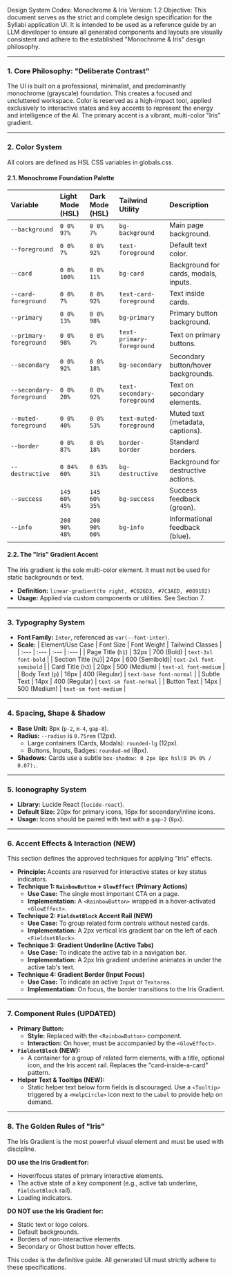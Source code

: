 Design System Codex: Monochrome & Iris
Version: 1.2
Objective: This document serves as the strict and complete design specification for the Syllabi application UI. It is intended to be used as a reference guide by an LLM developer to ensure all generated components and layouts are visually consistent and adhere to the established "Monochrome & Iris" design philosophy.

---

### **1. Core Philosophy: "Deliberate Contrast"**
The UI is built on a professional, minimalist, and predominantly monochrome (grayscale) foundation. This creates a focused and uncluttered workspace. Color is reserved as a high-impact tool, applied exclusively to interactive states and key accents to represent the energy and intelligence of the AI. The primary accent is a vibrant, multi-color "Iris" gradient.

---

### **2. Color System**
All colors are defined as HSL CSS variables in globals.css.

#### **2.1. Monochrome Foundation Palette**
| Variable | Light Mode (HSL) | Dark Mode (HSL) | Tailwind Utility | Description |
| :--- | :--- | :--- | :--- | :--- |
| `--background` | `0 0% 97%` | `0 0% 7%` | `bg-background` | Main page background. |
| `--foreground` | `0 0% 7%` | `0 0% 92%` | `text-foreground` | Default text color. |
| `--card` | `0 0% 100%` | `0 0% 11%` | `bg-card` | Background for cards, modals, inputs. |
| `--card-foreground` | `0 0% 7%` | `0 0% 92%` | `text-card-foreground`| Text inside cards. |
| `--primary` | `0 0% 13%` | `0 0% 98%` | `bg-primary` | Primary button background. |
| `--primary-foreground`| `0 0% 98%` | `0 0% 7%` | `text-primary-foreground`| Text on primary buttons. |
| `--secondary` | `0 0% 92%` | `0 0% 18%` | `bg-secondary` | Secondary button/hover backgrounds. |
| `--secondary-foreground`| `0 0% 20%` | `0 0% 92%` | `text-secondary-foreground`| Text on secondary elements. |
| `--muted-foreground`| `0 0% 40%` | `0 0% 53%` | `text-muted-foreground`| Muted text (metadata, captions). |
| `--border` | `0 0% 87%` | `0 0% 18%` | `border-border` | Standard borders. |
| `--destructive` | `0 84% 60%` | `0 63% 31%` | `bg-destructive` | Background for destructive actions. |
| `--success` | `145 60% 45%` | `145 60% 35%` | `bg-success` | Success feedback (green). |
| `--info` | `208 90% 48%` | `208 90% 60%` | `bg-info` | Informational feedback (blue). |

#### **2.2. The "Iris" Gradient Accent**
The Iris gradient is the sole multi-color element. It must not be used for static backgrounds or text.
*   **Definition:** `linear-gradient(to right, #C026D3, #7C3AED, #0891B2)`
*   **Usage:** Applied via custom components or utilities. See Section 7.

---

### **3. Typography System**
*   **Font Family:** `Inter`, referenced as `var(--font-inter)`.
*   **Scale:**
| Element/Use Case | Font Size | Font Weight | Tailwind Classes |
| :--- | :--- | :--- | :--- |
| Page Title (`h1`) | 32px | 700 (Bold) | `text-3xl font-bold` |
| Section Title (`h2`)| 24px | 600 (Semibold)| `text-2xl font-semibold` |
| Card Title (`h3`) | 20px | 500 (Medium) | `text-xl font-medium` |
| Body Text (`p`) | 16px | 400 (Regular) | `text-base font-normal` |
| Subtle Text | 14px | 400 (Regular) | `text-sm font-normal` |
| Button Text | 14px | 500 (Medium) | `text-sm font-medium` |

---

### **4. Spacing, Shape & Shadow**
*   **Base Unit:** 8px (`p-2`, `m-4`, `gap-8`).
*   **Radius:** `--radius` is `0.75rem` (12px).
    *   Large containers (Cards, Modals): `rounded-lg` (12px).
    *   Buttons, Inputs, Badges: `rounded-md` (8px).
*   **Shadows:** Cards use a subtle `box-shadow: 0 2px 8px hsl(0 0% 0% / 0.07);`.

---

### **5. Iconography System**
*   **Library:** Lucide React (`lucide-react`).
*   **Default Size:** 20px for primary icons, 16px for secondary/inline icons.
*   **Usage:** Icons should be paired with text with a `gap-2` (`8px`).

---

### **6. Accent Effects & Interaction (NEW)**
This section defines the approved techniques for applying "Iris" effects.

*   **Principle:** Accents are reserved for interactive states or key status indicators.
*   **Technique 1: `RainbowButton` + `GlowEffect` (Primary Actions)**
    *   **Use Case:** The single most important CTA on a page.
    *   **Implementation:** A `<RainbowButton>` wrapped in a hover-activated `<GlowEffect>`.
*   **Technique 2: `FieldsetBlock` Accent Rail (NEW)**
    *   **Use Case:** To group related form controls without nested cards.
    *   **Implementation:** A 2px vertical Iris gradient bar on the left of each `<FieldsetBlock>`.
*   **Technique 3: Gradient Underline (Active Tabs)**
    *   **Use Case:** To indicate the active tab in a navigation bar.
    *   **Implementation:** A 2px Iris gradient underline animates in under the active tab's text.
*   **Technique 4: Gradient Border (Input Focus)**
    *   **Use Case:** To indicate an active `Input` or `Textarea`.
    *   **Implementation:** On focus, the border transitions to the Iris Gradient.

---

### **7. Component Rules (UPDATED)**

*   **Primary Button:**
    *   **Style:** Replaced with the `<RainbowButton>` component.
    *   **Interaction:** On hover, must be accompanied by the `<GlowEffect>`.
*   **`FieldsetBlock` (NEW):**
    *   A container for a group of related form elements, with a title, optional icon, and the Iris accent rail. Replaces the "card-inside-a-card" pattern.
*   **Helper Text & Tooltips (NEW):**
    *   Static helper text below form fields is discouraged. Use a `<Tooltip>` triggered by a `<HelpCircle>` icon next to the `Label` to provide help on demand.

---

### **8. The Golden Rules of "Iris"**
The Iris Gradient is the most powerful visual element and must be used with discipline.

**DO use the Iris Gradient for:**
*   Hover/focus states of primary interactive elements.
*   The active state of a key component (e.g., active tab underline, `FieldsetBlock` rail).
*   Loading indicators.

**DO NOT use the Iris Gradient for:**
*   Static text or logo colors.
*   Default backgrounds.
*   Borders of non-interactive elements.
*   Secondary or Ghost button hover effects.

This codex is the definitive guide. All generated UI must strictly adhere to these specifications.